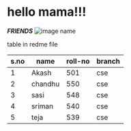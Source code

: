 
# hello mama!!!

***FRIENDS***
![image name](https://www.thelist.com/img/gallery/the-truth-about-the-friends-logo/intro-1621439640.jpg)


table in redme file

|s.no| name| roll-no|branch|
|----|-----|--------|------|
|1|Akash|501|cse|
|2|chandhu|550|cse|
|3|sasi|548|cse|
|4|sriman|540|cse|
|5|teja|539|cse|
